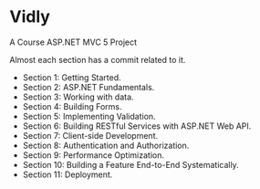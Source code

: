 # Vidly
A Course ASP.NET MVC 5 Project

Almost each section has a commit related to it.

- Section 1: Getting Started.
- Section 2: ASP.NET Fundamentals.
- Section 3: Working with data.
- Section 4: Building Forms.
- Section 5: Implementing Validation.
- Section 6: Building RESTful Services with ASP.NET Web API.
- Section 7: Client-side Development.
- Section 8: Authentication and Authorization.
- Section 9: Performance Optimization.
- Section 10: Building a Feature End-to-End Systematically.
- Section 11: Deployment.
